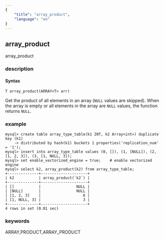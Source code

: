 ```yaml
---
{
    "title": "array_product",
    "language": "en"
}
---
```


<!--
Licensed to the Apache Software Foundation (ASF) under one
or more contributor license agreements.  See the NOTICE file
distributed with this work for additional information
regarding copyright ownership.  The ASF licenses this file
to you under the Apache License, Version 2.0 (the
"License"); you may not use this file except in compliance
with the License.  You may obtain a copy of the License at

  http://www.apache.org/licenses/LICENSE-2.0

Unless required by applicable law or agreed to in writing,
software distributed under the License is distributed on an
"AS IS" BASIS, WITHOUT WARRANTIES OR CONDITIONS OF ANY
KIND, either express or implied.  See the License for the
specific language governing permissions and limitations
under the License.
-->
## array_product

<version since="1.2.0">

array_product

</version>

### description

#### Syntax

`T array_product(ARRAY<T> arr)`

Get the product of all elements in an array (`NULL` values are skipped).
When the array is empty or all elements in the array are `NULL` values, the function returns `NULL`.

### example

```shell
mysql> create table array_type_table(k1 INT, k2 Array<int>) duplicate key (k1)
    -> distributed by hash(k1) buckets 1 properties('replication_num' = '1');
mysql> insert into array_type_table values (0, []), (1, [NULL]), (2, [1, 2, 3]), (3, [1, NULL, 3]);
mysql> set enable_vectorized_engine = true;    # enable vectorized engine
mysql> select k2, array_product(k2) from array_type_table;
+--------------+---------------------+
| k2           | array_product(`k2`) |
+--------------+---------------------+
| []           |                NULL |
| [NULL]       |                NULL |
| [1, 2, 3]    |                   6 |
| [1, NULL, 3] |                   3 |
+--------------+---------------------+
4 rows in set (0.01 sec)

```

### keywords

ARRAY,PRODUCT,ARRAY_PRODUCT

